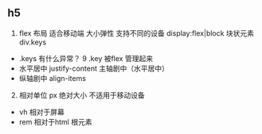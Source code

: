 ## h5
1. flex 布局 适合移动端 大小弹性 支持不同的设备
   display:flex|block
   块状元素 div.keys
- .keys 有什么异常？
 9 .key 被flex 管理起来
- 水平居中 justify-content 主轴剧中（水平居中）
- 纵轴剧中 align-items
 2. 相对单位
   px 绝对大小 不适用于移动设备
- vh  相对于屏幕
- rem 相对于html 根元素 
